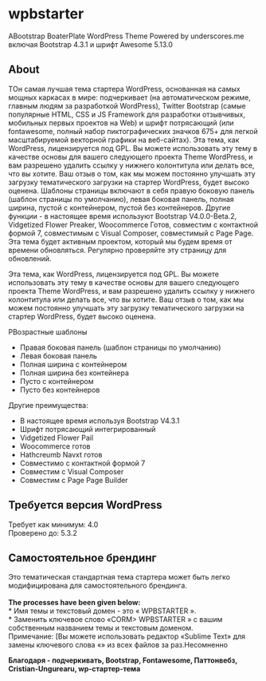 # wpbstarter
ABootstrap BoaterPlate WordPress Theme Powered by underscores.me включая Bootstrap 4.3.1 и шрифт Awesome 5.13.0
<h2>About</h2>
TОн самая лучшая тема стартера WordPress, основанная на самых мощных каркасах в мире: подчеркивает (на автоматическом режиме, главным людям за разработкой WordPress), Twitter Bootstrap (самые популярные HTML, CSS и JS Framework для разработки отзывчивых, мобильных первых проектов на Web) и шрифт потрясающий (или fontawesome, полный набор пиктографических значков 675+ для легкой масштабируемой векторной графики на веб-сайтах). Эта тема, как WordPress, лицензируется под GPL. Вы можете использовать эту тему в качестве основы для вашего следующего проекта Theme WordPress, и вам разрешено удалить ссылку у нижнего колонтитула или делать все, что вы хотите. Ваш отзыв о том, как мы можем постоянно улучшать эту загрузку тематического загрузки на стартер WordPress, будет высоко оценена. Шаблоны страницы включают в себя правую боковую панель (шаблон страницы по умолчанию), левая боковая панель, полная ширина, пустой с контейнером, пустой без контейнеров. Другие функции - в настоящее время используют Bootstrap V4.0.0-Beta.2, Vidgetized Flower Preaker, Woocommerce Готов, совместим с контактной формой 7, совместимым с Visual Composer, совместимый с Page Page. Эта тема будет активным проектом, который мы будем время от времени обновляться. Регулярно проверяйте эту страницу для обновлений.


Эта тема, как WordPress, лицензируется под GPL. Вы можете использовать эту тему в качестве основы для вашего следующего проекта Theme WordPress, и вам разрешено удалить ссылку у нижнего колонтитула или делать все, что вы хотите. Ваш отзыв о том, как мы можем постоянно улучшать эту загрузку тематического загрузки на стартер WordPress, будет высоко оценена.

PВозрастные шаблоны
* Правая боковая панель (шаблон страницы по умолчанию)
* Левая боковая панель
* Полная ширина с контейнером
* Полная ширина без контейнера
* Пусто с контейнером
* Пусто без контейнеров

Другие преимущества:
* В настоящее время используя Bootstrap V4.3.1
* Шрифт потрясающий интегрированный
* Vidgetized Flower Pail
* Woocommerce готов
* Hathcreumb Navxt готов
* Совместимо с контактной формой 7
* Совместим с Visual Composer
* Совместим с Page Page Builder

<h2>Требуется версия WordPress</h2>
Требует как минимум: 4.0 <br>
Проверено до: 5.3.2

<h2>Самостоятельное брендинг</h2>
Это тематическая стандартная тема стартера может быть легко модифицирована для самостоятельного брендинга.<br><br>
<strong>The processes have been given below:</strong><br>
* Имя темы и текстовый домен - это «<STROCT> WPBSTARTER </ CROUSE>».<br>
* Заменить ключевое слово «CORM> WPBSTARTER </ STROCT>» с вашим собственным названием темы и текстовым доменом.<br>
Примечание: [Вы можете использовать редактор «Sublime Text» для замены ключевого слова «<STROCT) WPBSTARTER </ STROCT>» из всех файлов за раз.Несомненно

<strong>Благодаря -
  подчеркивать,
  Bootstrap,
  Fontawesome,
  Паттонвебз,
  Cristian-Ungurearu,
  wp-стартер-тема</strong>
